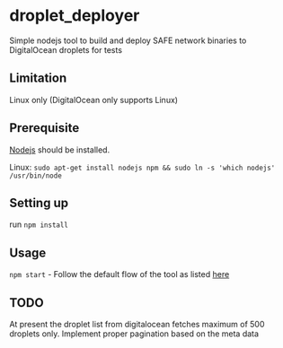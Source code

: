 # droplet_deployer

Simple nodejs tool to build and deploy SAFE network binaries to DigitalOcean droplets for tests

## Limitation

Linux only (DigitalOcean only supports Linux)

## Prerequisite

[Nodejs](https://nodejs.org/en/download/) should be installed.

Linux: `sudo apt-get install nodejs npm && sudo ln -s 'which nodejs' /usr/bin/node`
 
## Setting up

run `npm install`

## Usage

`npm start` - Follow the default flow of the tool as listed [here](/script_flow.md)

## TODO
  At present the droplet list from digitalocean fetches maximum of 500 droplets only.
  Implement proper pagination based on the meta data
